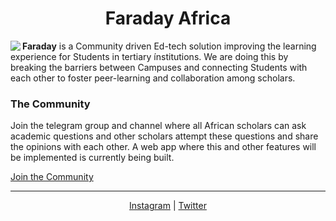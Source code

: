 <h1 align="center"> Faraday Africa </h1>

<div class="row" >
  <img align="left" src="https://encrypted-tbn0.gstatic.com/images?q=tbn:ANd9GcS2LZ0vBV2Tv5DKUx_h2ZNmOUKbAUaOMxTBeQ&usqp=CAU">

  <p><b>Faraday</b> is a Community driven Ed-tech solution improving the learning experience for Students in tertiary ínstitutions. 
    We are doing this by breaking the barriers between Campuses and connecting Students with each other to foster peer-learning and collaboration among scholars.
  </p>

  ### The Community
  <p>Join the telegram group and channel where all African scholars can ask academic questions and other scholars attempt these questions and share the opinions with each other. A web app where this and other features will be implemented is currently being built.</p>
  <a href="https://t.me/+Ekm9DS5Ucb5mMmQ0" >Join the Community</a>
  
</div><hr>
  <p align="center">
    <a href="https://instagram.com/faradayafrica" >Instagram</a> |
    <a href="https://twitter.com/faradayafrica">Twitter</a>
  </p>
